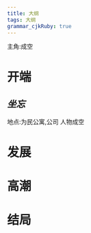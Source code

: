 ```yaml
---
title: 大纲
tags: 大纲
grammar_cjkRuby: true
---
```


主角:成空
# 开端

##  *坐忘*
地点:为民公寓,公司
人物成空







# 发展


# 高潮



# 结局
